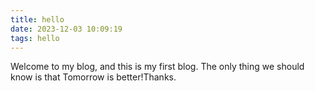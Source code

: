 ```yaml
---
title: hello
date: 2023-12-03 10:09:19
tags: hello
---
```


Welcome to my blog, and this is my first blog. The only thing we should know is that Tomorrow is better!Thanks.  
